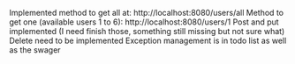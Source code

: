 Implemented method to get all at: http://localhost:8080/users/all
Method to get one (available users 1 to 6): http://localhost:8080/users/1 
Post and put implemented (I need finish those, something still missing but not sure what)
Delete need to be implemented
Exception management is in todo list as well as the swager
